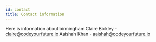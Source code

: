 ```yaml
---
id: contact
title: Contact information
---
```


Here is information about birmingham
Claire Bickley - claire@codeyourfuture.io
Aaishah Khan - aaishah@codeyourfuture.io

